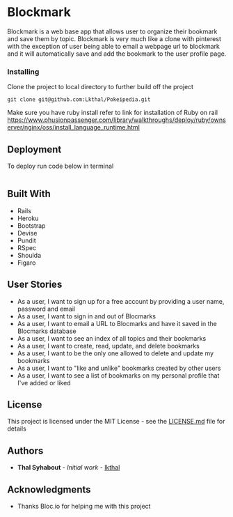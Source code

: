 # Blockmark

Blockmark is a web base app that allows user to organize their bookmark and save them by topic. Blockmark is very much like a clone with pinterest with the exception of user being able to email a webpage url to blockmark and it will automatically save and add the bookmark to the user profile page. 

### Installing

Clone the project to local directory to further build off the project

```
git clone git@github.com:Lkthal/Pokeipedia.git

```

Make sure you have ruby install
refer to link for installation of Ruby on rail
https://www.phusionpassenger.com/library/walkthroughs/deploy/ruby/ownserver/nginx/oss/install_language_runtime.html

## Deployment
To deploy run code below in terminal
```rails s
```
## Built With

- Rails
- Heroku
- Bootstrap
- Devise
- Pundit
- RSpec
- Shoulda
- Figaro

## User Stories
- As a user, I want to sign up for a free account by providing a user name, password and email
- As a user, I want to sign in and out of Blocmarks
- As a user, I want to email a URL to Blocmarks and have it saved in the Blocmarks database
- As a user, I want to see an index of all topics and their bookmarks
- As a user, I want to create, read, update, and delete bookmarks
- As a user, I want to be the only one allowed to delete and update my bookmarks
- As a user, I want to "like and unlike" bookmarks created by other users
- As a user, I want to see a list of bookmarks on my personal profile that I've added or liked


## License

This project is licensed under the MIT License - see the [LICENSE.md](LICENSE.md) file for details

## Authors

* **Thal Syhabout** - *Initial work* - [lkthal](https://github.com/lkthal)


## Acknowledgments

* Thanks Bloc.io for helping me with this project

